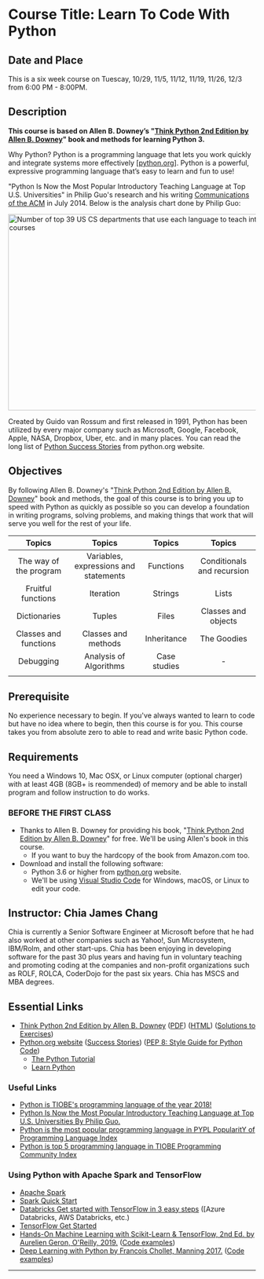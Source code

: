 # Course Title: Learn To Code With Python

## Date and Place
This is a six week course on Tuescay, 10/29, 11/5, 11/12, 11/19, 11/26, 12/3 from 6:00 PM - 8:00PM.

## Description
**This course is based on Allen B. Downey’s "[Think Python 2nd Edition by Allen B. Downey](https://greenteapress.com/wp/think-python-2e/)" book and methods for learning Python 3.**

Why Python? Python is a programming language that lets you work quickly and integrate systems more effectively [[python.org](https://www.python.org/)]. Python is a powerful, expressive programming language that’s easy to learn and fun to use! 

"Python Is Now the Most Popular Introductory Teaching Language at Top U.S. Universities" in Philip Guo's research and his writing [Communications of the ACM](https://cacm.acm.org/blogs/blog-cacm/176450-python-is-now-the-most-popular-introductory-teaching-language-at-top-u-s-universities/fulltext) in July 2014. Below is the analysis chart done by Philip Guo:

<img src="https://cacm.acm.org/system/assets/0001/6722/Top39-700.4.png" alt="Number of top 39 US CS departments that use each language to teach introductory courses" height="400" width="600"/>

Created by Guido van Rossum and first released in 1991, Python has been utilized by every major company such as Microsoft, Google, Facebook, Apple, NASA, Dropbox, Uber, etc. and in many places. You can read the long list of [Python Success Stories](https://www.python.org/about/success/) from python.org website.

## Objectives
By following Allen B. Downey's "[Think Python 2nd Edition by Allen B. Downey](https://greenteapress.com/wp/think-python-2e/)" book and methods, the goal of this course is to bring you up to speed with Python as quickly as possible so you can develop a foundation in writing programs, solving problems, and making things that work that will serve you well for the rest of your life.

| Topics | Topics | Topics | Topics |
|:------:|:------:|:------:|:------:|
| The way of the program | Variables, expressions and statements | Functions | Conditionals and recursion |
| Fruitful functions | Iteration | Strings | Lists |
| Dictionaries | Tuples | Files | Classes and objects |
| Classes and functions | Classes and methods | Inheritance | The Goodies |
| Debugging | Analysis of Algorithms | Case studies | - |
|||||

## Prerequisite
No experience necessary to begin. If you've always wanted to learn to code but have no idea where to begin, then this course is for you. This course takes you from absolute zero to able to read and write basic Python code.

## Requirements
You need a Windows 10, Mac OSX, or Linux computer (optional charger) with at least 4GB (8GB+ is reommended) of memory and be able to install program and follow instruction to do works.

### BEFORE THE FIRST CLASS
* Thanks to Allen B. Downey for providing his book, "[Think Python 2nd Edition by Allen B. Downey](https://greenteapress.com/wp/think-python-2e/)" for free. We'll be using Allen's book in this course.
    * If you want to buy the hardcopy of the book from Amazon.com too.
* Download and install the following software:
    * Python 3.6 or higher from [python.org](https://www.python.org/) website.
    * We'll be using [Visual Studio Code](https://code.visualstudio.com/) for Windows, macOS, or Linux to edit your code.

## Instructor: Chia James Chang
Chia is currently a Senior Software Engineer at Microsoft before that he had also worked at other companies such as Yahoo!, Sun Microsystem, IBM/Rolm, and other start-ups. Chia has been enjoying in developing software for the past 30 plus years and having fun in voluntary teaching and promoting coding at the companies and non-profit organizations such as ROLF, ROLCA, CoderDojo for the past six years. Chia has MSCS and MBA degrees.

## Essential Links
* [Think Python 2nd Edition by Allen B. Downey](https://greenteapress.com/wp/think-python-2e/)
    ([PDF](http://greenteapress.com/thinkpython2/thinkpython2.pdf))
    ([HTML](http://greenteapress.com/thinkpython2/html/index.html))
    ([Solutions to Exercises](https://github.com/AllenDowney/ThinkPython2/tree/master/code))
* [Python.org website](https://www.python.org/)
    ([Success Stories](https://www.python.org/about/success/))
    ([PEP 8: Style Guide for Python Code](https://www.python.org/dev/peps/pep-0008/))
    * [The Python Tutorial](https://docs.python.org/3/tutorial/index.html)
    * [Learn Python](http://learnpython.org/)

### Useful Links
* [Python is TIOBE's programming language of the year 2018!](https://www.tiobe.com/tiobe-index/)
* [Python Is Now the Most Popular Introductory Teaching Language at Top U.S. Universities By Philip Guo.](https://cacm.acm.org/blogs/blog-cacm/176450-python-is-now-the-most-popular-introductory-teaching-language-at-top-u-s-universities/fulltext)
* [Python is the most popular programming language in PYPL PopularitY of Programming Language Index](http://pypl.github.io/PYPL.html)
* [Python is top 5 programming language in TIOBE Programming Community Index](https://www.tiobe.com/tiobe-index/)

### Using Python with Apache Spark and TensorFlow
* [Apache Spark](http://spark.apache.org/)
* [Spark Quick Start](http://spark.apache.org/docs/latest/quick-start.html)
* [Databricks Get started with TensorFlow in 3 easy steps](https://databricks.com/tensorflow/getting-started-with-tensorflow-and-databricks) ([Azure Databricks, AWS Databricks, etc.)
* [TensorFlow Get Started](https://www.tensorflow.org/tutorials/)
* [Hands-On Machine Learning with Scikit-Learn & TensorFlow, 2nd Ed. by Aurelien Geron, O'Reilly, 2019.](https://www.amazon.com/Hands-Machine-Learning-Scikit-Learn-TensorFlow/dp/1492032646/ref=sr_1_4?ie=UTF8&qid=1546027817&sr=8-4&keywords=Hands-On+Machine+Learning+with+Scikit-Learn+%26+TensorFlow) ([Code examples](https://github.com/ageron/handson-ml.git))
* [Deep Learning with Python by Francois Chollet, Manning 2017.](https://www.amazon.com/Deep-Learning-Python-Francois-Chollet/dp/1617294438/ref=sr_1_cc_1?s=aps&ie=UTF8&qid=1544150024&sr=1-1-catcorr&keywords=deep+learning+with+python) ([Code examples](https://github.com/fchollet/deep-learning-with-python-notebooks))
 
---
